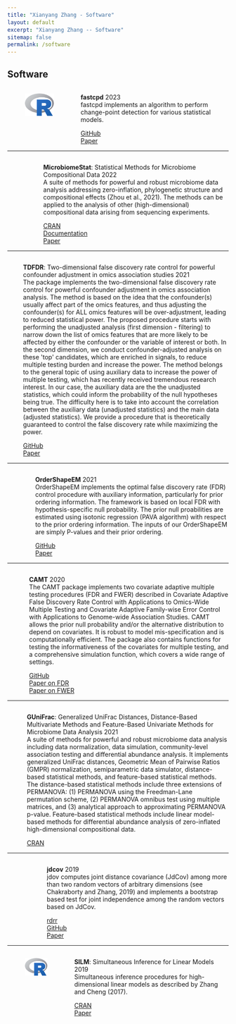 ```yaml
---
title: "Xianyang Zhang - Software"
layout: default
excerpt: "Xianyang Zhang -- Software"
sitemap: false
permalink: /software
---
```


<div markdown="0" class="hero-body">
  <div class="container">
    <article class="media">
      <div class="media-content">
        <div class="content">
          <h1>Software</h1>
        </div>
      </div>
    </article>
        <div class="columns">
      <div class="column is-1">
        <figure class="image is-1by1">
          <img src="/images/Rlogo.png" />
        </figure>
      </div>
      <div class="column">
        <div class="content">
          <p>
            <strong>fastcpd</strong> <span class="tag is-white">2023</span><br />
            fastcpd implements an algorithm to perform change-point detection for various statistical models.
          </p>
          <div class="field is-grouped is-grouped-multiline">
            <div class="control">
              <div class="tags has-addons">
                <span class="tag is-dark"
                  ><i class="fa fa-code-fork" aria-hidden="true"></i
                ></span>
                <a class="tag" href="https://github.com/doccstat/fastcpd"
                  >GitHub</a
                >
              </div>
            </div>
            <div class="control">
              <div class="tags has-addons">
                <span class="tag is-dark"
                  ><i class="fa fa-book" aria-hidden="true"></i
                ></span>
                <a class="tag" href="https://proceedings.mlr.press/v206/zhang23b.html"
                  >Paper</a
                >
              </div>
            </div>
          </div>
        </div>
      </div>
    </div>
    <hr />
    <div class="columns">
      <div class="column is-1">
        <figure class="image is-1by1">
          <img src="/images/Rlogo.png" />
        </figure>
      </div>
      <div class="column">
        <div class="content">
          <p>
            <strong>MicrobiomeStat</strong>: Statistical Methods for Microbiome
            Compositional Data <span class="tag is-white">2022</span><br />
            A suite of methods for powerful and robust microbiome data analysis
            addressing zero-inflation, phylogenetic structure and compositional
            effects (Zhou et al., 2021). The methods can be applied to the
            analysis of other (high-dimensional) compositional data arising from
            sequencing experiments.
          </p>
          <div class="field is-grouped is-grouped-multiline">
            <div class="control">
              <div class="tags has-addons">
                <span class="tag is-dark"
                  ><i class="fa fa-code-fork" aria-hidden="true"></i
                ></span>
                <a
                  class="tag"
                  href="https://cran.r-project.org/web/packages/MicrobiomeStat/index.html"
                  >CRAN</a
                >
              </div>
            </div>
            <div class="control">
              <div class="tags has-addons">
                <span class="tag is-dark"
                  ><i class="fa fa-book" aria-hidden="true"></i
                ></span>
                <a
                  class="tag"
                  href="https://cran.r-project.org/web/packages/MicrobiomeStat/MicrobiomeStat.pdf"
                  >Documentation</a
                >
              </div>
            </div>
            <div class="control">
              <div class="tags has-addons">
                <span class="tag is-dark"
                  ><i class="fa fa-book" aria-hidden="true"></i
                ></span>
                <a class="tag" href="https://arxiv.org/abs/2104.00242"
                  >Paper</a
                >
              </div>
            </div>
          </div>
        </div>
      </div>
    </div>
    <hr />
    <div class="columns">
      <div class="column is-1">
        <figure class="image is-1by1">
          <img src="/images/Rlogo.png" />
        </figure>
      </div>
      <div class="column">
        <div class="content">
          <p>
            <strong>TDFDR</strong>: Two-dimensional false discovery rate control for powerful confounder adjustment in omics association studies <span class="tag is-white">2021</span><br />
            The package implements the two-dimensional false discovery rate control for powerful confounder adjustment in omics association analysis. The method is based on the idea that the confounder(s) usually affect part of the omics features, and thus adjusting the confounder(s) for ALL omics features will be over-adjustment, leading to reduced statistical power. The proposed procedure starts with performing the unadjusted analysis (first dimension - filtering) to narrow down the list of omics features that are more likely to be affected by either the confounder or the variable of interest or both. In the second dimension, we conduct confounder-adjusted analysis on these 'top' candidates, which are enriched in signals, to reduce multiple testing burden and increase the power. The method belongs to the general topic of using auxiliary data to increase the power of multiple testing, which has recently received tremendous research interest. In our case, the auxiliary data are the the unadjusted statistics, which could inform the probability of the null hypotheses being true. The difficulty here is to take into account the correlation between the auxiliary data (unadjusted statistics) and the main data (adjusted statistics). We provide a procedure that is theoretically guaranteed to control the false discovery rate while maximizing the power.
          </p>
          <div class="field is-grouped is-grouped-multiline">
            <div class="control">
              <div class="tags has-addons">
                <span class="tag is-dark"
                  ><i class="fa fa-code-fork" aria-hidden="true"></i
                ></span>
                <a
                  class="tag"
                  href="https://github.com/jchen1981/TDFDR/"
                  >GitHub</a
                >
              </div>
            </div>
            <div class="control">
              <div class="tags has-addons">
                <span class="tag is-dark"
                  ><i class="fa fa-book" aria-hidden="true"></i
                ></span>
                <a class="tag" href="https://genomebiology.biomedcentral.com/articles/10.1186/s13059-021-02418-8"
                  >Paper</a
                >
              </div>
            </div>
          </div>
        </div>
      </div>
    </div>
    <hr />
    <div class="columns">
      <div class="column is-1">
        <figure class="image is-1by1">
          <img src="/images/Rlogo.png" />
        </figure>
      </div>
      <div class="column">
        <div class="content">
          <p>
            <strong>OrderShapeEM</strong> <span class="tag is-white">2021</span
            ><br />
            OrderShapeEM implements the optimal false discovery rate (FDR)
            control procedure with auxiliary information, particularly for prior
            ordering information. The framework is based on local FDR with
            hypothesis-specific null probability. The prior null proabilities
            are estimated using isotonic regression (PAVA algorithm) with
            respect to the prior ordering information. The inputs of our
            OrderShapeEM are simply P-values and their prior ordering.
          </p>
          <div class="field is-grouped is-grouped-multiline">
            <div class="control">
              <div class="tags has-addons">
                <span class="tag is-dark"
                  ><i class="fa fa-code-fork" aria-hidden="true"></i
                ></span>
                <a class="tag" href="https://github.com/jchen1981/OrderShapeEM"
                  >GitHub</a
                >
              </div>
            </div>
            <div class="control">
              <div class="tags has-addons">
                <span class="tag is-dark"
                  ><i class="fa fa-book" aria-hidden="true"></i
                ></span>
                <a class="tag" href="https://arxiv.org/abs/2103.15311"
                  >Paper</a
                >
              </div>
            </div>
          </div>
        </div>
      </div>
    </div>
    <hr />
    <div class="columns">
      <div class="column is-1">
        <figure class="image is-1by1">
          <img src="/images/Rlogo.png" />
        </figure>
      </div>
      <div class="column">
        <div class="content">
          <p>
            <strong>CAMT</strong> <span class="tag is-white">2020</span><br />
            The CAMT package implements two covariate adaptive multiple testing
            procedures (FDR and FWER) described in Covariate Adaptive False
            Discovery Rate Control with Applications to Omics-Wide Multiple
            Testing and Covariate Adaptive Family-wise Error Control with
            Applications to Genome-wide Association Studies. CAMT allows the
            prior null probability and/or the alternative distribution to depend
            on covariates. It is robust to model mis-specification and is
            computationally efficient. The package also contains functions for
            testing the informativeness of the covariates for multiple testing,
            and a comprehensive simulation function, which covers a wide range
            of settings.
          </p>
          <div class="field is-grouped is-grouped-multiline">
            <div class="control">
              <div class="tags has-addons">
                <span class="tag is-dark"
                  ><i class="fa fa-code-fork" aria-hidden="true"></i
                ></span>
                <a class="tag" href="https://github.com/jchen1981/CAMT"
                  >GitHub</a
                >
              </div>
            </div>
            <div class="control">
              <div class="tags has-addons">
                <span class="tag is-dark"
                  ><i class="fa fa-book" aria-hidden="true"></i
                ></span>
                <a class="tag" href="https://www.tandfonline.com/doi/abs/10.1080/01621459.2020.1783273?journalCode=uasa20"
                  >Paper on FDR</a
                >
              </div>
            </div>
            <div class="control">
              <div class="tags has-addons">
                <span class="tag is-dark"
                  ><i class="fa fa-book" aria-hidden="true"></i
                ></span>
                <a class="tag" href="https://academic.oup.com/biomet/article-abstract/108/4/915/6007465?redirectedFrom=fulltext&login=false"
                  >Paper on FWER</a
                >
              </div>
            </div>
          </div>
        </div>
      </div>
    </div>
    <hr />
    <div class="columns">
      <div class="column is-1">
        <figure class="image is-1by1">
          <img src="/images/Rlogo.png" />
        </figure>
      </div>
      <div class="column">
        <div class="content">
          <p>
            <strong>GUniFrac</strong>: Generalized UniFrac Distances,
            Distance-Based Multivariate Methods and Feature-Based Univariate
            Methods for Microbiome Data Analysis
            <span class="tag is-white">2021</span><br />
            A suite of methods for powerful and robust microbiome data analysis
            including data normalization, data simulation, community-level
            association testing and differential abundance analysis. It
            implements generalized UniFrac distances, Geometric Mean of Pairwise
            Ratios (GMPR) normalization, semiparametric data simulator,
            distance-based statistical methods, and feature-based statistical
            methods. The distance-based statistical methods include three
            extensions of PERMANOVA: (1) PERMANOVA using the Freedman-Lane
            permutation scheme, (2) PERMANOVA omnibus test using multiple
            matrices, and (3) analytical approach to approximating PERMANOVA
            p-value. Feature-based statistical methods include linear
            model-based methods for differential abundance analysis of
            zero-inflated high-dimensional compositional data.
          </p>
          <div class="field is-grouped is-grouped-multiline">
            <div class="control">
              <div class="tags has-addons">
                <span class="tag is-dark"
                  ><i class="fa fa-code-fork" aria-hidden="true"></i
                ></span>
                <a
                  class="tag"
                  href="https://cran.r-project.org/web/packages/GUniFrac/index.html"
                  >CRAN</a
                >
              </div>
            </div>
          </div>
        </div>
      </div>
    </div>
    <hr />
    <div class="columns">
      <div class="column is-1">
        <figure class="image is-1by1">
          <img src="/images/Rlogo.png" />
        </figure>
      </div>
      <div class="column">
        <div class="content">
          <p>
            <strong>jdcov</strong> <span class="tag is-white">2019</span><br />
            jdov computes joint distance covariance (JdCov) among more than two
            random vectors of arbitrary dimensions (see Chakraborty and Zhang,
            2019) and implements a bootstrap based test for joint independence
            among the random vectors based on JdCov.
          </p>
          <div class="field is-grouped is-grouped-multiline">
            <div class="control">
              <div class="tags has-addons">
                <span class="tag is-dark"
                  ><i class="fa fa-code-fork" aria-hidden="true"></i
                ></span>
                <a class="tag" href="https://rdrr.io/github/shubhadeep4/jdcov/"
                  >rdrr</a
                >
              </div>
            </div>
            <div class="control">
              <div class="tags has-addons">
                <span class="tag is-dark"
                  ><i class="fa fa-code-fork" aria-hidden="true"></i
                ></span>
                <a class="tag" href="https://github.com/shubhadeep4/jdcov/"
                  >GitHub</a
                >
              </div>
            </div>
            <div class="control">
              <div class="tags has-addons">
                <span class="tag is-dark"
                  ><i class="fa fa-book" aria-hidden="true"></i
                ></span>
                <a class="tag" href="https://www.tandfonline.com/doi/abs/10.1080/01621459.2018.1513364?journalCode=uasa20"
                  >Paper</a
                >
              </div>
            </div>
          </div>
        </div>
      </div>
    </div>
    <hr />
    <div class="columns">
      <div class="column is-1">
        <figure class="image is-1by1">
          <img src="/images/Rlogo.png" />
        </figure>
      </div>
      <div class="column">
        <div class="content">
          <p>
            <strong>SILM</strong>: Simultaneous Inference for Linear Models
            <span class="tag is-white">2019</span><br />
            Simultaneous inference procedures for high-dimensional linear models
            as described by Zhang and Cheng (2017).
          </p>
          <div class="field is-grouped is-grouped-multiline">
            <div class="control">
              <div class="tags has-addons">
                <span class="tag is-dark"
                  ><i class="fa fa-code-fork" aria-hidden="true"></i
                ></span>
                <a
                  class="tag"
                  href="https://cran.r-project.org/web/packages/SILM/index.html"
                  >CRAN</a
                >
              </div>
            </div>
            <div class="control">
              <div class="tags has-addons">
                <span class="tag is-dark"
                  ><i class="fa fa-book" aria-hidden="true"></i
                ></span>
                <a
                  class="tag"
                  href="https://doi.org/10.1080/01621459.2016.1166114"
                  >Paper</a
                >
              </div>
            </div>
          </div>
        </div>
      </div>
    </div>
  </div>
</div>
